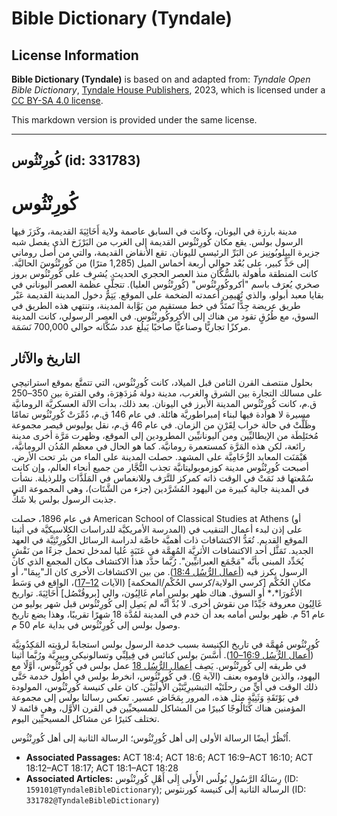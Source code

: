 # Bible Dictionary (Tyndale)

## License Information

**Bible Dictionary (Tyndale)** is based on and adapted from: _Tyndale Open Bible Dictionary_, [Tyndale House Publishers](https://tyndaleopenresources.com/), 2023, which is licensed under a [CC BY-SA 4.0 license](https://creativecommons.org/licenses/by-sa/4.0/legalcode.en).

This markdown version is provided under the same license.



--------------------------------

## كُورِنْثُوس (id: 331783)

كُورِنْثُوس
===========

مدينة بارزة في اليونان، وكانت في السابق عاصمة ولاية أَخَائِيَةَ القديمة، وكَرَزَ فيها الرسول بولس. يقع مكان كُورِنْثُوس القديمة إلى الغرب من البَرْزَخ الذي يفصل شبه جزيرة البِيلوبُونِيز عن البَرِّ الرئيسي لليونان. تقع الأنقاض القديمة، والتي من أصل روماني إلى حَدٍّ كبير، على بُعْد حوالي أربعة أخماس الميل (1,285 مترًا) من كُورِنْثُوسَ الحاليَّة. كانت المنطقة مأهولة بالسُّكَّان منذ العصر الحجري الحديث. يُشرِف على كُورِنْثُوس بروز صخري يُعرَف باسم "أكروكُورِنْثُوس" (كُورِنْثُوس العليا). تتجلَّى عظمة العصر اليوناني في بقايا معبد أبولو، والذي تُهَيمِن أعمدته الضخمة على الموقع. يَتِمُّ دخول المدينة القديمة عَبْر طريق عريضة جِدًّا تَمتَدُّ في خط مستقيم من بَوَّابة المدينة، وتنتهي هذه الطريق في السوق، مع طُرُقٍ تقود من هناك إلى الأكروكُورِنْثُوس. في العصر الرسولي، كانت المدينة مركزًا تجاريًّا وصناعيًّا صاخبًا يَبلُغ عدد سُكَّانه حوالي 700,000 نَسَمَة.

التاريخ والآثار
---------------

بحلول منتصف القرن الثامن قبل الميلاد، كانت كُورِنْثُوس، التي تتمتَّع بموقع استراتيچي على مسالك التجارة بين الشرق والغرب، مدينة دولة مُزدَهِرَة، وفي الفترة بين 350–250 ق.م، كانت كُورِنْثُوس المدينة الأبرز في اليونان. بعد ذلك، بدأت الآلة العسكريَّة الرومانيَّة مسيرة لا هوادة فيها لبناء إمبراطوريَّة هائلة. في عام 146 ق.م، دُمِّرَتْ كُورِنْثُوس تمامًا وظَلَّتْ في حالة خراب لِقَرْنٍ من الزمان. في عام 46 ق.م، نقل يوليوس قيصر مجموعة مُختَلِطَة من الإيطاليِّين ومن اليونانيِّين المطرودين إلى الموقع، وظهرت مَرَّة أخرى مدينة رائعة، لكن هذه المَرَّة كمستعمرة رومانيَّة. كما هو الحال في معظم المُدُن الرومانيَّة، هَيْمَنَت المعابد الرُّخَامِيَّة على المشهد. حصلت المدينة على الماء من بئر تحت الأرض. أصبحت كُورِنْثُوس مدينة كوزموبوليتانيَّة تجذب التُّجَّار من جميع أنحاء العالم، وإن كانت سُمْعتها قد نَمَتْ في الوقت ذاته كمركز للتَّرَف وللانغماس في المَلَذَّات وللرذيلة. نشأت في المدينة جالية كبيرة من اليهود المُشَرَّدين (جزء من الشَّتَات)، وهي المجموعة التي جذبت الرسول بولس بلا شَكٍّ.

في عام 1896، حصلت American School of Classical Studies at Athens (أو المدرسة الأمريكيَّة للدراسات الكلاسيكيَّة في أثينا) على إذن لبدء أعمال التنقيب في الموقع القديم. تُعَدُّ الاكتشافات ذات أهميَّة خاصَّة لدراسة الرسائل الكُورِنْثِيَّة في العهد الجديد. تَمَثَّل أحد الاكتشافات الأثريَّة المُهِمَّة في عَتَبَةٍ عُليا لمدخل تحمل جزءًا من نَقْشٍ يُحَدِّد المبنى بأنَّه "مَجْمَع العبرانيِّين". رُبَّما حدَّد هذا الاكتشاف مكان المجمع الذي كان الرسول يكرز فيه ([أعمال الرُّسُل 18:4](https://ref.ly/Acts18:4)). من بين الاكتشافات الأخرى كان الـ"بِيمَا"*،* أو مكان الحُكْم \[كرسي الولاية/كرسي الحُكْم/المحكمة] (الآيات [12–17](https://ref.ly/Acts18:12-Acts18:17))، الواقع في وَسَط الأَغُورَا*،* أو السوق. هناك ظهر بولس أمام غَالِيُون، والي \[بروقُنْصُل] أَخَائِيَةَ. تواريخ غَالِيُون معروفة جَيِّدًا من نقوش أخرى. لا بُدَّ أنَّه لم يَصِل إلى كُورِنْثُوس قبل شهر يوليو من عام 51 م. ظهر بولس أمامه بعد أن خدم في المدينة لمُدَّة 18 شهرًا تقريبًا، وهذا يضع تاريخ وصول بولس إلى كُورِنْثُوس في بداية عام 50 م.

كُورِنْثُوس مُهِمَّة في تاريخ الكنيسة بسبب خدمة الرسول بولس استجابةً لرؤيته المَكِدُونِيَّة ([أعمال الرُّسُل 16:9–10](https://ref.ly/Acts16:9-Acts16:10)). أَسَّسَ بولس كنائس في فِيلِبِّي وتسالونيكي وبِيرِيَّة ورُبَّما أثينا في طريقه إلى كُورِنْثُوس. يَصِف [أعمال الرُّسُل 18](https://ref.ly/Acts18:1-Acts18:28) عمل بولس في كُورِنْثُوس، أوَّلًا مع اليهود، والذين قاوموه بعنف (الآية [6](https://ref.ly/Acts18:6)). في كُورِنْثُوس، انخرط بولس في أطول خدمة حَتَّى ذلك الوقت في أيٍّ من رحلَتَيْه التبشيرِيَّتَيْن الأُولَيَيْن. كان على كنيسة كُورِنْثُوس، المولودة في بَوْتَقَةِ وَثَنِيَّةٍ مثل هذه، المرور بِمَخَاض عسير. تعكس رسالتا بولس إلى مجموعة المؤمنين هناك كَتَالُوجًا كبيرًا من المشاكل للمسيحيِّين في القرن الأوَّل، وهي قائمة لا تختلف كثيرًا عن مشاكل المسيحيِّين اليوم.

اُنْظُرْ أيضًا الرسالة الأولى إلى أهل كُورِنْثُوس؛ الرسالة الثانية إلى أهل كُورِنْثُوس.

* **Associated Passages:** ACT 18:4; ACT 18:6; ACT 16:9–ACT 16:10; ACT 18:12–ACT 18:17; ACT 18:1–ACT 18:28
* **Associated Articles:** رِسَالَةُ الرَّسُولِ بُولُس الأُولَى إِلَى أَهْلِ كُورِنْثُوس (ID: `159101@TyndaleBibleDictionary`); الرسالة الثانية إلى كنيسة كورنثوس (ID: `331782@TyndaleBibleDictionary`)

